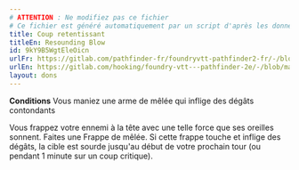 ```yaml
---
# ATTENTION : Ne modifiez pas ce fichier
# Ce fichier est généré automatiquement par un script d'après les données du module Foundry VTT officiel et de sa traduction
title: Coup retentissant
titleEn: Resounding Blow
id: 9kY9B5WgtEleOicn
urlFr: https://gitlab.com/pathfinder-fr/foundryvtt-pathfinder2-fr/-/blob/master/data/feats/9kY9B5WgtEleOicn.htm
urlEn: https://gitlab.com/hooking/foundry-vtt---pathfinder-2e/-/blob/master/packs/data/feats.db/resounding-blow.json
layout: dons
---
```

**Conditions** Vous maniez une arme de mêlée qui inflige des dégâts contondants

Vous frappez votre ennemi à la tête avec une telle force que ses oreilles sonnent. Faites une <a class="entity-link" data-pack="pf2e.actionspf2e" data-id="VjxZFuUXrCU94MWR" draggable="true"> Frappe</a> de mêlée. Si cette frappe touche et inflige des dégâts, la cible est <a class="entity-link" data-pack="pf2e.conditionitems" data-id="9PR9y0bi4JPKnHPR" draggable="true"><i class="fas fa-book-open"></i> sourde</a> jusqu'au début de votre prochain tour (ou pendant 1 minute sur un coup critique).
